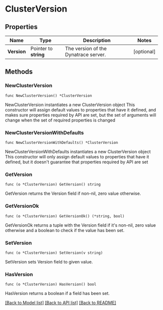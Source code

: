 # ClusterVersion

## Properties

Name | Type | Description | Notes
------------ | ------------- | ------------- | -------------
**Version** | Pointer to **string** | The version of the Dynatrace server. | [optional] 

## Methods

### NewClusterVersion

`func NewClusterVersion() *ClusterVersion`

NewClusterVersion instantiates a new ClusterVersion object
This constructor will assign default values to properties that have it defined,
and makes sure properties required by API are set, but the set of arguments
will change when the set of required properties is changed

### NewClusterVersionWithDefaults

`func NewClusterVersionWithDefaults() *ClusterVersion`

NewClusterVersionWithDefaults instantiates a new ClusterVersion object
This constructor will only assign default values to properties that have it defined,
but it doesn't guarantee that properties required by API are set

### GetVersion

`func (o *ClusterVersion) GetVersion() string`

GetVersion returns the Version field if non-nil, zero value otherwise.

### GetVersionOk

`func (o *ClusterVersion) GetVersionOk() (*string, bool)`

GetVersionOk returns a tuple with the Version field if it's non-nil, zero value otherwise
and a boolean to check if the value has been set.

### SetVersion

`func (o *ClusterVersion) SetVersion(v string)`

SetVersion sets Version field to given value.

### HasVersion

`func (o *ClusterVersion) HasVersion() bool`

HasVersion returns a boolean if a field has been set.


[[Back to Model list]](../README.md#documentation-for-models) [[Back to API list]](../README.md#documentation-for-api-endpoints) [[Back to README]](../README.md)



